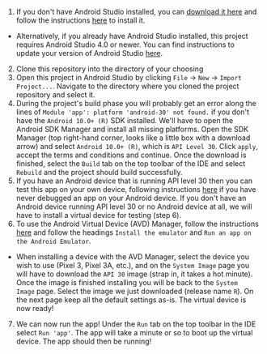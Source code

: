 1. If you don't have Android Studio installed, you can [download it here](https://developer.android.com/studio) and follow the instructions [here](https://developer.android.com/studio/install) to install it.
  - Alternatively, if you already have Android Studio installed, this project requires Android Studio 4.0 or newer. You can find instructions to update your version of Android Studio [here](https://developer.android.com/studio/intro/update).
2. Clone this repository into the directory of your choosing
3. Open this project in Android Studio by clicking `File` -> `New` -> `Import Project...`. Navigate to the directory where you cloned the project repository and select it.
4. During the project's build phase you will probably get an error along the lines of `Module 'app': platform 'android-30' not found.` if you don't have the `Android 10.0+ (R)` SDK installed. We'll have to open the Android SDK Manager and install all missing platforms. Open the SDK Manager (top right-hand corner, looks like a little box with a download arrow) and select `Android 10.0+ (R)`, which is `API Level 30`. Click `apply`, accept the terms and conditions and continue. Once the download is finished, select the `Build` tab on the top toolbar of the IDE and select `Rebuild` and the project should build successfully.
5. If you have an Android device that is running API level 30 then you can test this app on your own device, following instructions [here](https://developer.android.com/studio/run/device) if you have never debugged an app on your Android device. If you don't have an Android device running API level 30 or no Android device at all, we will have to install a virtual device for testing (step 6).
6. To use the Android Virtual Device (AVD) Manager, follow the instructions [here](https://developer.android.com/studio/run/emulator) and follow the headings `Install the emulator` and `Run an app on the Android Emulator`.
  - When installing a device with the AVD Manager, select the device you wish to use (Pixel 3, Pixel 3A, etc.), and on the `System Image` page you will have to download the `API 30` image (strap in, it takes a hot minute). Once the image is finished installing you will be back to the `System Image` page. Select the image we just downloaded (release name `R`). On the next page keep all the default settings as-is. The virtual device is now ready!
7. We can now run the app! Under the `Run` tab on the top toolbar in the IDE select `Run 'app'`. The app will take a minute or so to boot up the virtual device. The app should then be running!
